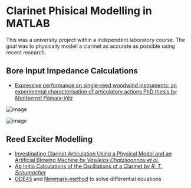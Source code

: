 # Clarinet Phisical Modelling in MATLAB

This was a university project within a independent laboratory course. The goal was to physically modell a clarinet as accurate as possible using recent research.

## Bore Input Impedance Calculations

- [Expressive performance on single-reed woodwind instruments: an experimental characterisation of articulatory actions PhD thesis _by Montserrat Pámies-Vilá_](https://www.researchgate.net/publication/349216745_Expressive_performance_on_single-reed_woodwind_instruments_an_experimental_characterisation_of_articulatory_actions)

![image](https://github.com/user-attachments/assets/4c08ba4a-f24c-40b1-b167-065c543b8e6b)


![image](https://github.com/user-attachments/assets/2e671738-f444-47da-b74c-4a802cbfee77)



## Reed Exciter Modelling

- [Investigating Clarinet Articulation Using a Physical Model and an Artificial Blowing Machine _by Vasileios Chatziioannou et al._](https://www.researchgate.net/publication/334513705_Investigating_Clarinet_Articulation_Using_a_Physical_Model_and_an_Artificial_Blowing_Machine)
- [Ab Initio Calculations of the Oscillations of a Clarinet _by R. T. Schumacher_](https://www.ingentaconnect.com/contentone/dav/aaua/1981/00000048/00000002/art00003)
- [ODE45](https://uk.mathworks.com/help/matlab/ref/ode45.html) and [Newmark-method](https://www.sciencedirect.com/topics/engineering/newmark-method) to solve differential equations


